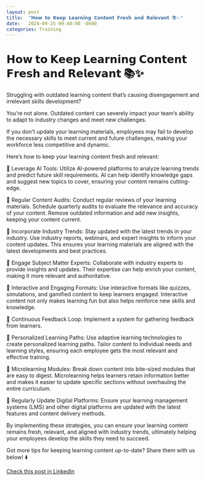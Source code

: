 ```yaml
---
layout: post
title:  "𝗛𝗼𝘄 𝘁𝗼 𝗞𝗲𝗲𝗽 𝗟𝗲𝗮𝗿𝗻𝗶𝗻𝗴 𝗖𝗼𝗻𝘁𝗲𝗻𝘁 𝗙𝗿𝗲𝘀𝗵 𝗮𝗻𝗱 𝗥𝗲𝗹𝗲𝘃𝗮𝗻𝘁 📚✨"
date:   2024-09-25 09:40:00 -0600
categories: Training
---
```


# 𝗛𝗼𝘄 𝘁𝗼 𝗞𝗲𝗲𝗽 𝗟𝗲𝗮𝗿𝗻𝗶𝗻𝗴 𝗖𝗼𝗻𝘁𝗲𝗻𝘁 𝗙𝗿𝗲𝘀𝗵 𝗮𝗻𝗱 𝗥𝗲𝗹𝗲𝘃𝗮𝗻𝘁 📚✨

Struggling with outdated learning content that’s causing disengagement and irrelevant skills development?

You’re not alone. Outdated content can severely impact your team’s ability to adapt to industry changes and meet new challenges.

If you don't update your learning materials, employees may fail to develop the necessary skills to meet current and future challenges, making your workforce less competitive and dynamic.

Here’s how to keep your learning content fresh and relevant:

📌 Leverage AI Tools: Utilize AI-powered platforms to analyze learning trends and predict future skill requirements. AI can help identify knowledge gaps and suggest new topics to cover, ensuring your content remains cutting-edge.

📌 Regular Content Audits: Conduct regular reviews of your learning materials. Schedule quarterly audits to evaluate the relevance and accuracy of your content. Remove outdated information and add new insights, keeping your content current.

📌 Incorporate Industry Trends: Stay updated with the latest trends in your industry. Use industry reports, webinars, and expert insights to inform your content updates. This ensures your learning materials are aligned with the latest developments and best practices.

📌 Engage Subject Matter Experts: Collaborate with industry experts to provide insights and updates. Their expertise can help enrich your content, making it more relevant and authoritative.

📌 Interactive and Engaging Formats: Use interactive formats like quizzes, simulations, and gamified content to keep learners engaged. Interactive content not only makes learning fun but also helps reinforce new skills and knowledge.

📌 Continuous Feedback Loop: Implement a system for gathering feedback from learners. 

📌 Personalized Learning Paths: Use adaptive learning technologies to create personalized learning paths. Tailor content to individual needs and learning styles, ensuring each employee gets the most relevant and effective training.

📌 Microlearning Modules: Break down content into bite-sized modules that are easy to digest. Microlearning helps learners retain information better and makes it easier to update specific sections without overhauling the entire curriculum.

📌 Regularly Update Digital Platforms: Ensure your learning management systems (LMS) and other digital platforms are updated with the latest features and content delivery methods.  

By implementing these strategies, you can ensure your learning content remains fresh, relevant, and aligned with industry trends, ultimately helping your employees develop the skills they need to succeed.

Got more tips for keeping learning content up-to-date? Share them with us below! ⬇️

[Check this post in LinkedIn](link)